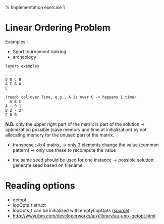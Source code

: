 % Implementation exercise 1

# Linear Ordering Problem
<!-- TODO try to retrieve more recent slides -->

Examples :
* Sport tournament ranking
* archeology
~~~
layers examples

- - - -
B B C B
A C A A
C

(read: col over line, e.g., A is over C -> happens 1 time)
  A B C
A - 0 1
B 2 - 2
C 0 0 -
~~~

**N.B.** only the upper right part of the matrix is part of the solution -> optimization possible (save memory and time at initialization) by not allocating memory for the unused part of the matrix.

* transpose : 4x4 matrix, -> only 3 elements change the value (common pattern) -> only use these to recompute the value

* the same seed should be used for one instance -> possible solution: generate seed based on filename

# Reading options

* getopt
* lopOpts_t struct
* lopOpts_t can be initialized with emptyLopOpts ([source](http://goo.gl/21VvQQ))
* http://www.ibm.com/developerworks/aix/library/au-unix-getopt.html
